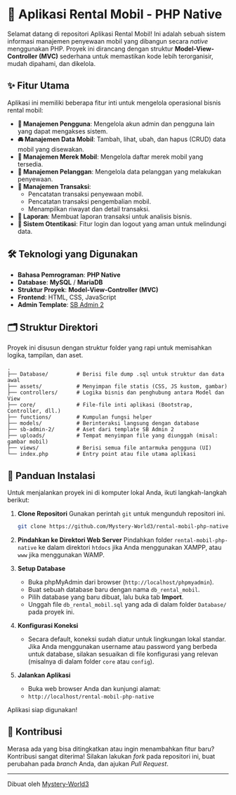 # 🚗 Aplikasi Rental Mobil - PHP Native

Selamat datang di repositori Aplikasi Rental Mobil! Ini adalah sebuah sistem informasi manajemen penyewaan mobil yang dibangun secara _native_ menggunakan PHP. Proyek ini dirancang dengan struktur **Model-View-Controller (MVC)** sederhana untuk memastikan kode lebih terorganisir, mudah dipahami, dan dikelola.

## ✨ Fitur Utama

Aplikasi ini memiliki beberapa fitur inti untuk mengelola operasional bisnis rental mobil:

-   **👤 Manajemen Pengguna**: Mengelola akun admin dan pengguna lain yang dapat mengakses sistem.
-   **🚘 Manajemen Data Mobil**: Tambah, lihat, ubah, dan hapus (CRUD) data mobil yang disewakan.
-   **🔖 Manajemen Merek Mobil**: Mengelola daftar merek mobil yang tersedia.
-   **👥 Manajemen Pelanggan**: Mengelola data pelanggan yang melakukan penyewaan.
-   **🔄 Manajemen Transaksi**:
    -   Pencatatan transaksi penyewaan mobil.
    -   Pencatatan transaksi pengembalian mobil.
    -   Menampilkan riwayat dan detail transaksi.
-   **📄 Laporan**: Membuat laporan transaksi untuk analisis bisnis.
-   **🔐 Sistem Otentikasi**: Fitur login dan logout yang aman untuk melindungi data.

## 🛠️ Teknologi yang Digunakan

-   **Bahasa Pemrograman**: **PHP Native**
-   **Database**: **MySQL** / **MariaDB**
-   **Struktur Proyek**: **Model-View-Controller (MVC)**
-   **Frontend**: HTML, CSS, JavaScript
-   **Admin Template**: [SB Admin 2](https://startbootstrap.com/theme/sb-admin-2)

## 🗂️ Struktur Direktori

Proyek ini disusun dengan struktur folder yang rapi untuk memisahkan logika, tampilan, dan aset.

```
.
├── Database/         # Berisi file dump .sql untuk struktur dan data awal
├── assets/           # Menyimpan file statis (CSS, JS kustom, gambar)
├── controllers/      # Logika bisnis dan penghubung antara Model dan View
├── core/             # File-file inti aplikasi (Bootstrap, Controller, dll.)
├── functions/        # Kumpulan fungsi helper
├── models/           # Berinteraksi langsung dengan database
├── sb-admin-2/       # Aset dari template SB Admin 2
├── uploads/          # Tempat menyimpan file yang diunggah (misal: gambar mobil)
├── views/            # Berisi semua file antarmuka pengguna (UI)
└── index.php         # Entry point atau file utama aplikasi
```

## 🚀 Panduan Instalasi

Untuk menjalankan proyek ini di komputer lokal Anda, ikuti langkah-langkah berikut:

1.  **Clone Repositori**
    Gunakan perintah `git` untuk mengunduh repositori ini.
    ```bash
    git clone https://github.com/Mystery-World3/rental-mobil-php-native.git
    ```

2.  **Pindahkan ke Direktori Web Server**
    Pindahkan folder `rental-mobil-php-native` ke dalam direktori `htdocs` jika Anda menggunakan XAMPP, atau `www` jika menggunakan WAMP.

3.  **Setup Database**
    -   Buka phpMyAdmin dari browser (`http://localhost/phpmyadmin`).
    -   Buat sebuah database baru dengan nama `db_rental_mobil`.
    -   Pilih database yang baru dibuat, lalu buka tab **Import**.
    -   Unggah file `db_rental_mobil.sql` yang ada di dalam folder `Database/` pada proyek ini.

4.  **Konfigurasi Koneksi**
    -   Secara default, koneksi sudah diatur untuk lingkungan lokal standar. Jika Anda menggunakan username atau password yang berbeda untuk database, silakan sesuaikan di file konfigurasi yang relevan (misalnya di dalam folder `core` atau `config`).

5.  **Jalankan Aplikasi**
    -   Buka web browser Anda dan kunjungi alamat:
    -   `http://localhost/rental-mobil-php-native`

Aplikasi siap digunakan!

## 🤝 Kontribusi

Merasa ada yang bisa ditingkatkan atau ingin menambahkan fitur baru? Kontribusi sangat diterima! Silakan lakukan _fork_ pada repositori ini, buat perubahan pada _branch_ Anda, dan ajukan _Pull Request_.

---
Dibuat oleh [Mystery-World3](https://github.com/Mystery-World3)

